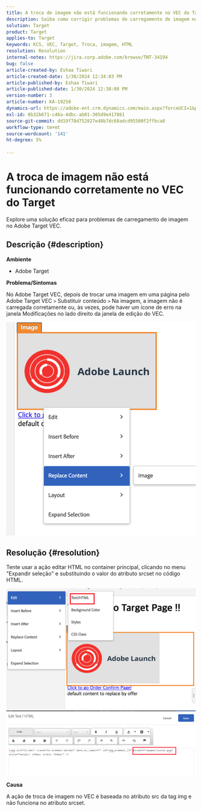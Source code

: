 ```yaml
---
title: A troca de imagem não está funcionando corretamente no VEC do Target
description: Saiba como corrigir problemas de carregamento de imagem no Adobe Target VEC.
solution: Target
product: Target
applies-to: Target
keywords: KCS, VEC, Target, Troca, imagem, HTML
resolution: Resolution
internal-notes: https://jira.corp.adobe.com/browse/TNT-34194
bug: false
article-created-by: Eshaa Tiwari
article-created-date: 1/30/2024 12:34:03 PM
article-published-by: Eshaa Tiwari
article-published-date: 1/30/2024 12:38:08 PM
version-number: 3
article-number: KA-19250
dynamics-url: https://adobe-ent.crm.dynamics.com/main.aspx?forceUCI=1&pagetype=entityrecord&etn=knowledgearticle&id=7183e6d5-6bbf-ee11-9079-6045bd006268
exl-id: 0b32b671-c46a-4dbc-ab01-305d9e417861
source-git-commit: dd19f78d752827e48b7dc68adcd95500f2ffbca0
workflow-type: tm+mt
source-wordcount: '141'
ht-degree: 5%

---
```


# A troca de imagem não está funcionando corretamente no VEC do Target


Explore uma solução eficaz para problemas de carregamento de imagem no Adobe Target VEC.

## Descrição {#description}


<b>Ambiente</b>

- Adobe Target

<b>Problema/Sintomas</b>

No Adobe Target VEC, depois de trocar uma imagem em uma página pelo Adobe Target VEC `>`  Substituir conteúdo `>`  Na imagem, a imagem não é carregada corretamente ou, às vezes, pode haver um ícone de erro na janela Modificações no lado direito da janela de edição do VEC.

![](assets/___7283e6d5-6bbf-ee11-9079-6045bd006268___.png)




## Resolução {#resolution}




Tente usar a ação editar HTML no container principal, clicando no menu &quot;Expandir seleção&quot; e substituindo o valor do atributo srcset no código HTML.



![](assets/0776b561-36c2-ec11-983e-0022480ab970.png)![](assets/e63bb087-36c2-ec11-983e-0022480ab970.png)



<b>Causa</b>



A ação de troca de imagem no VEC é baseada no atributo src da tag img e não funciona no atributo srcset.
